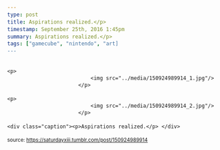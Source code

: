 ```yaml
---
type: post
title: Aspirations realized.</p> 
timestamp: September 25th, 2016 1:45pm
summary: Aspirations realized.</p> 
tags: ["gamecube", "nintendo", "art]
---
```


                
                
                
                                                                                       <p>
                               <img src="../media/150924989914_1.jpg"/>
                           </p>
                                                                                                                           <p>
                               <img src="../media/150924989914_2.jpg"/>
                           </p>
                                                                                                                      <div class="caption"><p>Aspirations realized.</p> </div>
                                    
                
                
                
                
                                
<small>source: https://saturdayxiii.tumblr.com/post/150924989914</small>